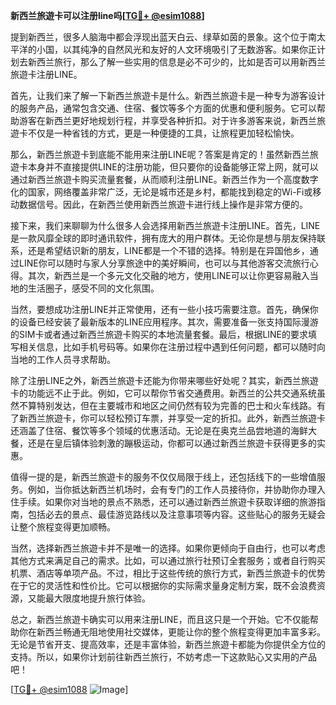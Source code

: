 **新西兰旅遊卡可以注册line吗[[TG💪+ @esim1088](https://t.me/s/esim1088)]**

提到新西兰，很多人脑海中都会浮现出蓝天白云、绿草如茵的景象。这个位于南太平洋的小国，以其纯净的自然风光和友好的人文环境吸引了无数游客。如果你正计划去新西兰旅行，那么了解一些实用的信息是必不可少的，比如是否可以用新西兰旅遊卡注册LINE。

首先，让我们来了解一下新西兰旅遊卡是什么。新西兰旅遊卡是一种专为游客设计的服务产品，通常包含交通、住宿、餐饮等多个方面的优惠和便利服务。它可以帮助游客在新西兰更好地规划行程，并享受各种折扣。对于许多游客来说，新西兰旅遊卡不仅是一种省钱的方式，更是一种便捷的工具，让旅程更加轻松愉快。

那么，新西兰旅遊卡到底能不能用来注册LINE呢？答案是肯定的！虽然新西兰旅遊卡本身并不直接提供LINE的注册功能，但只要你的设备能够正常上网，就可以通过新西兰旅遊卡购买流量套餐，从而顺利注册LINE。新西兰作为一个高度数字化的国家，网络覆盖非常广泛，无论是城市还是乡村，都能找到稳定的Wi-Fi或移动数据信号。因此，在新西兰使用新西兰旅遊卡进行线上操作是非常方便的。

接下来，我们来聊聊为什么很多人会选择用新西兰旅遊卡注册LINE。首先，LINE是一款风靡全球的即时通讯软件，拥有庞大的用户群体。无论你是想与朋友保持联系，还是希望结识新的朋友，LINE都是一个不错的选择。特别是在异国他乡，通过LINE你可以随时与家人分享旅途中的美好瞬间，也可以与其他游客交流旅行心得。其次，新西兰是一个多元文化交融的地方，使用LINE可以让你更容易融入当地的生活圈子，感受不同的文化氛围。

当然，要想成功注册LINE并正常使用，还有一些小技巧需要注意。首先，确保你的设备已经安装了最新版本的LINE应用程序。其次，需要准备一张支持国际漫游的SIM卡或者通过新西兰旅遊卡购买的本地流量套餐。最后，根据LINE的要求填写相关信息，比如手机号码等。如果你在注册过程中遇到任何问题，都可以随时向当地的工作人员寻求帮助。

除了注册LINE之外，新西兰旅遊卡还能为你带来哪些好处呢？其实，新西兰旅遊卡的功能远不止于此。例如，它可以帮你节省交通费用。新西兰的公共交通系统虽然不算特别发达，但在主要城市和地区之间仍然有较为完善的巴士和火车线路。有了新西兰旅遊卡，你可以轻松预订车票，并享受一定的折扣。此外，新西兰旅遊卡还涵盖了住宿、餐饮等多个领域的优惠活动。无论是在奥克兰品尝地道的海鲜大餐，还是在皇后镇体验刺激的蹦极运动，你都可以通过新西兰旅遊卡获得更多的实惠。

值得一提的是，新西兰旅遊卡的服务不仅仅局限于线上，还包括线下的一些增值服务。例如，当你抵达新西兰机场时，会有专门的工作人员接待你，并协助你办理入住手续。如果你对当地的景点不熟悉，还可以通过新西兰旅遊卡获取详细的旅游指南，包括必去的景点、最佳游览路线以及注意事项等内容。这些贴心的服务无疑会让整个旅程变得更加顺畅。

当然，选择新西兰旅遊卡并不是唯一的选择。如果你更倾向于自由行，也可以考虑其他方式来满足自己的需求。比如，可以通过旅行社预订全套服务；或者自行购买机票、酒店等单项产品。不过，相比于这些传统的旅行方式，新西兰旅遊卡的优势在于它的灵活性和性价比。它可以根据你的实际需求量身定制方案，既不会浪费资源，又能最大限度地提升旅行体验。

总之，新西兰旅遊卡确实可以用来注册LINE，而且这只是一个开始。它不仅能帮助你在新西兰畅通无阻地使用社交媒体，更能让你的整个旅程变得更加丰富多彩。无论是节省开支、提高效率，还是丰富体验，新西兰旅遊卡都能为你提供全方位的支持。所以，如果你计划前往新西兰旅行，不妨考虑一下这款贴心又实用的产品吧！

[[TG💪+ @esim1088](https://t.me/s/esim1088) ![Image](https://i.postimg.cc/4NQfJmqS/Snipaste-2025-05-13-00-14-12.png)]